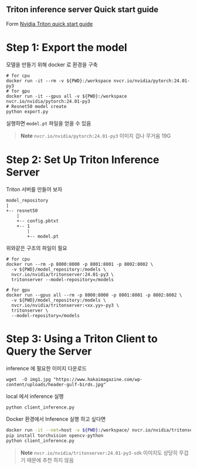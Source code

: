 Triton inference server Quick start guide
-----
Form [Nvidia Triton quick start guide](https://github.com/triton-inference-server/tutorials/blob/main/Quick_Deploy/PyTorch/README.md)

# Step 1: Export the model
모델을 만들기 위해 docker 로 환경을 구축
```shell
# for cpu
docker run -it --rm -v ${PWD}:/workspace nvcr.io/nvidia/pytorch:24.01-py3
# for gpu
docker run -it --gpus all -v ${PWD}:/workspace nvcr.io/nvidia/pytorch:24.01-py3
# Resnet50 model create
python export.py
```
실행하면 ```model.pt``` 파일을 얻을 수 있음
> **Note**
> ```nvcr.io/nvidia/pytorch:24.01-py3``` 이미지 겁나 무거움 19G

# Step 2: Set Up Triton Inference Server
Triton 서버를 만들어 보자
```text
model_repository
|
+-- resnet50
    |
    +-- config.pbtxt
    +-- 1
        |
        +-- model.pt
```
위와같은 구조의 파일이 필요
```shell
# for cpu
docker run --rm -p 8000:8000 -p 8001:8001 -p 8002:8002 \
  -v ${PWD}/model_repository:/models \
  nvcr.io/nvidia/tritonserver:24.01-py3 \
  tritonserver --model-repository=/models

# for gpu
docker run --gpus all --rm -p 8000:8000 -p 8001:8001 -p 8002:8002 \
  -v ${PWD}/model_repository:/models \
  nvcr.io/nvidia/tritonserver:<xx.yy>-py3 \
  tritonserver \
  --model-repository=/models
```

# Step 3: Using a Triton Client to Query the Server
inference 에 필요한 이미지 다운로드
```shell
wget  -O img1.jpg "https://www.hakaimagazine.com/wp-content/uploads/header-gulf-birds.jpg" 
```

local 에서 inference 실행
```shell
python client_inference.py
```

Docker 환경에서 Inference 실행 하고 싶다면
```bash
docker run -it --net=host -v ${PWD}:/workspace/ nvcr.io/nvidia/tritonserver:24.01-py3-sdk bash
pip install torchvision opencv-python
python client_inference.py
```
> **Note**
> ```nvcr.io/nvidia/tritonserver:24.01-py3-sdk``` 이미지도 상당히 무겁기 때문에 추천 하지 않음

